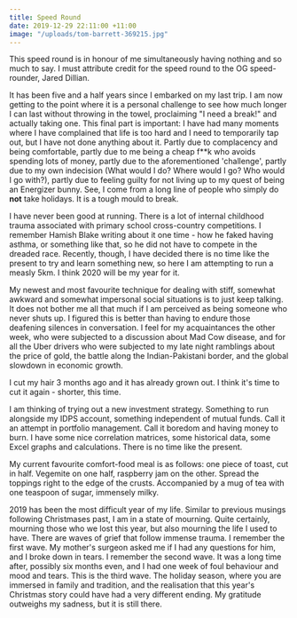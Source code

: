 ```yaml
---
title: Speed Round
date: 2019-12-29 22:11:00 +11:00
image: "/uploads/tom-barrett-369215.jpg"
---
```


This speed round is in honour of me simultaneously having nothing and so much to say. I must attribute credit for the speed round to the OG speed-rounder, Jared Dillian.

It has been five and a half years since I embarked on my last trip. I am now getting to the point where it is a personal challenge to see how much longer I can last without throwing in the towel, proclaiming "I need a break!" and actually taking one. This final part is important: I have had many moments where I have complained that life is too hard and I need to temporarily tap out, but I have not done anything about it. Partly due to complacency and being comfortable, partly due to me being a cheap f**k who avoids spending lots of money, partly due to the aforementioned 'challenge', partly due to my own indecision (What would I do? Where would I go? Who would I go with?), partly due to feeling guilty for not living up to my quest of being an Energizer bunny. See, I come from a long line of people who simply do **not** take holidays. It is a tough mould to break. 

I have never been good at running. There is a lot of internal childhood trauma associated with primary school cross-country competitions. I remember Hamish Blake writing about it one time - how he faked having asthma, or something like that, so he did not have to compete in the dreaded race. Recently, though, I have decided there is no time like the present to try and learn something new, so here I am attempting to run a measly 5km. I think 2020 will be my year for it.

My newest and most favourite technique for dealing with stiff, somewhat awkward and somewhat impersonal social situations is to just keep talking. It does not bother me all that much if I am perceived as being someone who never shuts up. I figured this is better than having to endure those deafening silences in conversation. I feel for my acquaintances the other week, who were subjected to a discussion about Mad Cow disease, and for all the Uber drivers who were subjected to my late night ramblings about the price of gold, the battle along the Indian-Pakistani border, and the global slowdown in economic growth.

I cut my hair 3 months ago and it has already grown out. I think it's time to cut it again - shorter, this time.

I am thinking of trying out a new investment strategy. Something to run alongside my IDPS account, something independent of mutual funds. Call it an attempt in portfolio management. Call it boredom and having money to burn. I have some nice correlation matrices, some historical data, some Excel graphs and calculations. There is no time like the present. 

My current favourite comfort-food meal is as follows: one piece of toast, cut in half. Vegemite on one half, raspberry jam on the other. Spread the toppings right to the edge of the crusts. Accompanied by a mug of tea with one teaspoon of sugar, immensely milky. 

2019 has been the most difficult year of my life. Similar to previous musings following Christmases past, I am in a state of mourning. Quite certainly, mourning those who we lost this year, but also mourning the life I used to have. There are waves of grief that follow immense trauma. I remember the first wave. My mother's surgeon asked me if I had any questions for him, and I broke down in tears. I remember the second wave. It was a long time after, possibly six months even, and I had one week of foul behaviour and mood and tears. This is the third wave. The holiday season, where you are immersed in family and tradition, and the realisation that this year's Christmas story could have had a very different ending. My gratitude outweighs my sadness, but it is still there. 